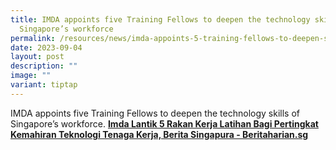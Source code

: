 ```yaml
---
title: IMDA appoints five Training Fellows to deepen the technology skills of
  Singapore’s workforce
permalink: /resources/news/imda-appoints-5-training-fellows-to-deepen-singapore-workforce-technology-skills/
date: 2023-09-04
layout: post
description: ""
image: ""
variant: tiptap
---
```

<p>IMDA appoints five Training Fellows to deepen the technology skills of
Singapore’s workforce. <strong><a href="https://www.beritaharian.sg/setempat/imda-lantik-5-rakan-kerja-latihan-bagi-pertingkat-kemahiran-teknologi-tenaga-kerja" rel="noopener noreferrer nofollow" target="_blank">Imda Lantik 5 Rakan Kerja Latihan Bagi Pertingkat Kemahiran Teknologi Tenaga Kerja, Berita Singapura - Beritaharian.sg</a></strong>
</p>